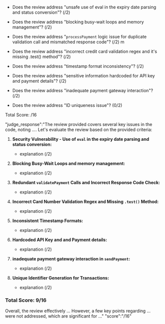 - Does the review address "unsafe use of eval in the expiry date parsing and status conversion"? (/2)  

- Does the review address "blocking busy-wait loops and memory management"? (/2)  

- Does the review address "`processPayment` logic issue for duplicate validation call and mismatched response code"? (/2) m

- Does the review address "incorrect credit card validation regex and it's missing .test() method"? (/2)

- Does the review address "timestamp format inconsistency"? (/2)  

- Does the review address "sensitive information hardcoded for API key and payment details"? (/2)

- Does the review address "inadequate payment gateway interaction"? (/2)  

- Does the review address "ID uniqueness issue"? (0/2)  

Total Score: /16





"judge_response":"The review provided covers several key issues in the code, noting .... Let's evaluate the review based on the provided criteria:

1. **Security Vulnerability - Use of `eval` in the expiry date parsing and status conversion:**
   - explanation (/2)

2. **Blocking Busy-Wait Loops and memory management:**
   - explanation (/2)

3. **Redundant `validatePayment` Calls and Incorrect Response Code Check:**
   -  explanation (/2)

4. **Incorrect Card Number Validation Regex and Missing `.test()` Method:**
   -  explanation (/2)

5. **Inconsistent Timestamp Formats:**
   -  explanation (/2)

6. **Hardcoded API Key and and Payment details:**
   -  explanation (/2)

7. **inadequate payment gateway interaction in `sendPayment`:**
   -  explanation (/2)

8. **Unique Identifier Generation for Transactions:**
   - explanation (/2)

### Total Score: 9/16
Overall, the review effectively ... However, a few key points regarding ... were not addressed, which are significant for ..."
"score":"/16"